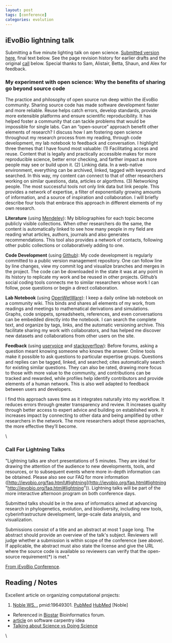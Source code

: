 ```yaml
---
layout: post
tags: [conference]
categories: evolution
---
```






 





iEvoBio lightning talk
----------------------

Submitting a five minute lighting talk on open science. [Submitted
version here](/images/8/89/Lightning.pdf "Lightning.pdf"), final text
below. See the page revision history for earlier drafts and the original
[call](#Call_For_Lightning_Talks) below. Special thanks to Sam,
Alistair, Betta, Shaun, and Alex for feedback.

### My experiment with open science: Why the benefits of sharing go beyond source code

The practice and philosophy of open source run deep within the iEvoBio
community. Sharing source code has made software development faster and
more reliable. Reuse helps catch errors, develop standards, provide more
extensible platforms and ensure scientific reproducibility. It has
helped foster a community that can tackle problems that would be
impossible for single labs. Can an “open-source” approach benefit other
elements of research? I discuss how I am fostering open science
throughout my research process from my reading, through code
development, my lab notebook to feedback and conversation. I highlight
three themes that I have found most valuable: (1) Facilitating access
and reuse. Content that is legally and practically accessible makes for
more reproducible science, better error checking, and farther impact as
more people may see or build upon it. (2) Linking data. In a web-native
environment, everything can be archived, linked, tagged with keywords
and searched. In this way, my content can connect to that of other
researchers working on similar questions, data, articles or algorthms.
(3) Networking people. The most successful tools not only link data but
link people. This provides a network of expertise, a filter of
exponentially growing amounts of information, and a source of
inspiration and collaboration. I will briefly describe four tools that
embrace this approach in different elements of my own research.

**Literature** (using
[Mendeley](http://www.mendeley.com/profiles/carl-boettiger "http://www.mendeley.com/profiles/carl-boettiger")):
My bibliographies for each topic become publicly visible collections.
When other researchers do the same, the content is automatically linked
to see how many people in my field are reading what articles, authors,
journals and also generates recommendations. This tool also provides a
network of contacts, following other public collections or
collaboratively adding to one.

**Code Development** (using
[Github](http://www.github.com/cboettig "http://www.github.com/cboettig")):
My code development is regularly committed to a public version
management repository. One can follow line by line changes, view my
commit log and visualize branches and merges in the project. The code
can be downloaded in the state it was at any point in its history to
replicate my work and be reused in other projects. Github’s social
coding tools connects me to similar researchers whose work I can follow,
pose questions or begin a direct collaboration.

**Lab Notebook** (using
[OpenWetWare](http://openwetware.org/wiki/User:Carl_Boettiger/Notebook/Comparative_Phylogenetics "http://openwetware.org/wiki/User:Carl_Boettiger/Notebook/Comparative_Phylogenetics")):
I keep a daily online lab notebook on a community wiki. This binds and
shares all elements of my work, from readings and meetings to
mathematical derivations and simulations. Graphs, code snippets,
spreadsheets, references, and even conversations can be embedded
directly into the notebook. I can search the complete text, and organize
by tags, links, and the automatic versioning archive. This facilitate
sharing my work with collaborators, and has helped me discover new
datasets and collaborations from other users on the site.

**Feedback** (using
[uservoice](http://phylogenetics.uservoice.com/forums/43843-general?lang=en&utm_campaign=Widgets&utm_content=tab-widget&utm_medium=widget&utm_source=phylogenetics.uservoice.com "http://phylogenetics.uservoice.com/forums/43843-general?lang=en&utm_campaign=Widgets&utm_content=tab-widget&utm_medium=widget&utm_source=phylogenetics.uservoice.com")
and
[stackoverflow](http://stackoverflow.com/questions/2134583/looking-for-fast-algorithm-to-find-distance-between-two-nodes-in-binary-tree "http://stackoverflow.com/questions/2134583/looking-for-fast-algorithm-to-find-distance-between-two-nodes-in-binary-tree")):
Before forums, asking a question meant knowing someone who knows the
answer. Online tools make it possible to ask questions to particular
expertise groups. Questions and replies can be tagged, linked, and
searched; cites automatically search for existing similar questions.
They can also be rated, drawing more focus to those with more value to
the community, and contributions can be tracked and rewarded, while
profiles help identify contributors and provide elements of a human
network. This is also well adapted to feedback between users and
developers.

I find this approach saves time as it integrates naturally into my
workflow. It reduces errors through greater transparency and review. It
increases quality through better access to expert advice and building on
established work. It increases impact by connecting to other data and
being amplified by other researchers in the network. The more
researchers adopt these approaches, the more effective they’ll become.

\

### Call For Lightning Talks

"Lightning talks are short presentations of 5 minutes. They are ideal
for drawing the attention of the audience to new developments, tools,
and resources, or to subsequent events where more in-depth information
can be obtained. Please also see our FAQ for more information
([http://ievobio.org/faq.html\#lightning](http://ievobio.org/faq.html#lightning "http://ievobio.org/faq.html#lightning")).
Lightning talks will be part of the more interactive afternoon program
on both conference days.

Submitted talks should be in the area of informatics aimed at advancing
research in phylogenetics, evolution, and biodiversity, including new
tools, cyberinfrastructure development, large-scale data analysis, and
visualization.

Submissions consist of a title and an abstract at most 1 page long. The
abstract should provide an overview of the talk's subject. Reviewers
will judge whether a submission is within scope of the conference (see
above). If applicable, the abstract must also state the license and give
the URL where the source code is available so reviewers can verify that
the open-source requirement(\*) is met."

[From iEvoBio
Conference](http://ievobio.org/ocs/index.php/ievobio/2010/schedConf/cfp "http://ievobio.org/ocs/index.php/ievobio/2010/schedConf/cfp").

Reading / Notes
---------------

Excellent article on organizing computational projects:

1.  [Noble WS.
    .](http://eutils.ncbi.nlm.nih.gov/entrez/eutils/elink.fcgi?cmd=prlinks&dbfrom=pubmed&retmode=ref&id=19649301 "View or buy article from publisher (if available)")
    pmid:19649301.
    [PubMed](http://eutils.ncbi.nlm.nih.gov/entrez/eutils/efetch.fcgi?db=pubmed&rettype=abstract&id=19649301 "PMID 19649301")
    [HubMed](http://www.hubmed.org/display.cgi?uids=19649301 "PMID 19649301")
    [Noble]

-   Referenced in
    [Biostar](http://biostar.stackexchange.com/ "http://biostar.stackexchange.com/")
    Bioinformatics forum.
-   [article](http://www.americanscientist.org/issues/id.3473,y.0,no.,content.true,page.2,css.print/issue.aspx "http://www.americanscientist.org/issues/id.3473,y.0,no.,content.true,page.2,css.print/issue.aspx")
    on software carpentry idea
-   [Talking about Science vs Doing
    Science](http://scholarlykitchen.sspnet.org/2010/02/08/science-and-web-2-0-talking-about-science-versus-doing-science/ "http://scholarlykitchen.sspnet.org/2010/02/08/science-and-web-2-0-talking-about-science-versus-doing-science/")

\

